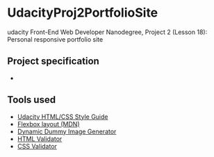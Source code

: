 # UdacityProj2PortfolioSite
udacity Front-End Web Developer Nanodegree, Project 2 (Lesson 18): Personal responsive portfolio site

## Project specification
+ [](https://review.udacity.com/#!/rubrics/45/view)

## Tools used
+ [Udacity HTML/CSS Style Guide](http://udacity.github.io/frontend-nanodegree-styleguide/)
+ [Flexbox layout (MDN)](https://developer.mozilla.org/en-US/docs/Web/CSS/CSS_Flexible_Box_Layout)
+ [Dynamic Dummy Image Generator](https://dummyimage.com/)
+ [HTML Validator](https://validator.w3.org/#validate_by_input)
+ [CSS Validator](https://jigsaw.w3.org/css-validator/#validate_by_input)
